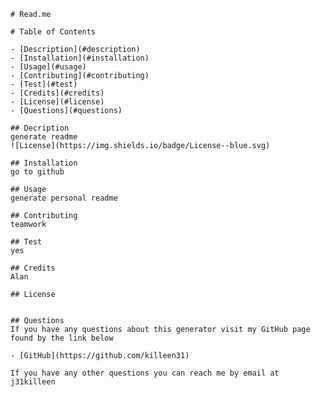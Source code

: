 
    # Read.me

    # Table of Contents 

    - [Description](#description)
    - [Installation](#installation)
    - [Usage](#usage)
    - [Contributing](#contributing)
    - [Test](#test)
    - [Credits](#credits)
    - [License](#license)
    - [Questions](#questions)

    ## Decription 
    generate readme
    ![License](https://img.shields.io/badge/License--blue.svg)

    ## Installation
    go to github

    ## Usage 
    generate personal readme

    ## Contributing 
    teamwork

    ## Test
    yes

    ## Credits 
    Alan

    ## License 
    
    
    ## Questions 
    If you have any questions about this generator visit my GitHub page found by the link below 

    - [GitHub](https://github.com/killeen31)
    
    If you have any other questions you can reach me by email at 
    j31killeen
    